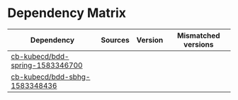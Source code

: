 # Dependency Matrix

Dependency | Sources | Version | Mismatched versions
---------- | ------- | ------- | -------------------
[cb-kubecd/bdd-spring-1583346700](https://github.com/cb-kubecd/bdd-spring-1583346700.git) |  | []() | 
[cb-kubecd/bdd-sbhg-1583348436](https://github.com/cb-kubecd/bdd-sbhg-1583348436.git) |  | []() | 
